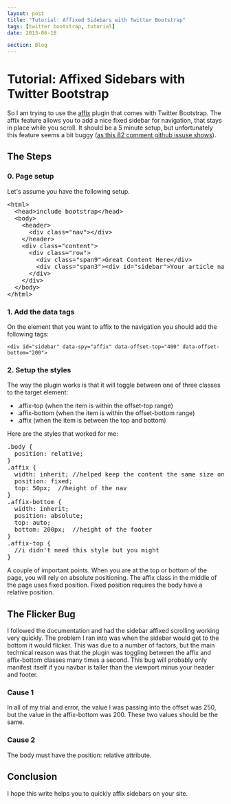```yaml
---
layout: post
title: "Tutorial: Affixed Sidebars with Twitter Bootstrap"
tags: [twitter bootstrap, tutorial]
date: 2013-06-18

section: Blog
---
```


# Tutorial: Affixed Sidebars with Twitter Bootstrap

So I am trying to use the [affix](http://twitter.github.io/bootstrap/javascript.html#affix) plugin that comes with Twitter Bootstrap.  The affix feature allows you to add a nice fixed sidebar for navigation, that stays in place while you scroll.  It should be a 5 minute setup, but unfortunately this feature seems a bit buggy ([as this 82 comment github issuse shows](https://github.com/twitter/bootstrap/issues/4647)).

## The Steps

### 0. Page setup

Let's assume you have the following setup.

<pre>
&lt;html&gt;
  &lt;head&gt;include bootstrap&lt;/head&gt;
  &lt;body&gt;
    &lt;header&gt;
      &lt;div class=&quot;nav&quot;&gt;&lt;/div&gt;
    &lt;/header&gt;
    &lt;div class=&quot;content&quot;&gt;
      &lt;div class=&quot;row&quot;&gt;
        &lt;div class=&quot;span9&quot;&gt;Great Content Here&lt;/div&gt;
        &lt;div class=&quot;span3&quot;&gt;&lt;div id=&quot;sidebar&quot;&gt;Your article nav&lt;/div&gt;&lt;/span&gt;
      &lt;/div&gt;
    &lt;/div&gt;
  &lt;/body&gt;
&lt;/html&gt;
</pre>

### 1. Add the data tags

On the element that you want to affix to the navigation you should add the following tags:

```<div id="sidebar" data-spy="affix" data-offset-top="400" data-offset-bottom="200">```

### 2. Setup the styles

The way the plugin works is that it will toggle between one of three classes to the target element:

* .affix-top (when the item is within the offset-top range)
* .affix-bottom (when the item is within the offset-bottom range)
* .affix (when the item is between the top and bottom)


Here are the styles that worked for me:

<pre>
.body {
  position: relative;
}
.affix {
  width: inherit; //helped keep the content the same size on fluid layouts
  position: fixed;
  top: 50px;  //height of the nav
}
.affix-bottom {
  width: inherit;
  position: absolute;
  top: auto;
  bottom: 200px;  //height of the footer
}
.affix-top {
  //i didn't need this style but you might
}
</pre>

A couple of important points.  When you are at the top or bottom of the page, you will rely on absolute positioning.  The affix class in the middle of the page uses fixed position.  Fixed position requires the body have a relative position.

## The Flicker Bug

I followed the documentation and had the sidebar affixed scrolling working very quickly.  The problem I ran into was when the sidebar would get to the bottom it would flicker.  This was due to a number of factors, but the main technical reason was that the plugin was toggling between the affix and affix-bottom classes many times a second.  This bug will probably only manifest itself if you navbar is taller than the viewport minus your header and footer.

### Cause 1

In all of my trial and error, the value I was passing into the offset was 250, but the value in the affix-bottom was 200.  These two values should be the same.

### Cause 2

The body must have the position: relative attribute.

## Conclusion

I hope this write helps you to quickly affix sidebars on your site.